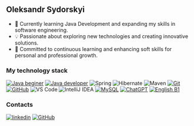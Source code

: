 ## Oleksandr Sydorskyi


<!--
**yourusername/yourusername** is a ✨ _special_ ✨ repository because its `README.md` (this file) appears on your GitHub profile.

Here are some ideas to get you started:

- 🌟 I’m currently working on ...
- 🌱 I’m currently learning ...
- 🤝 I’m looking to collaborate on ...
- 🤔 I’m looking for help with ...
- 💬 Ask me about ...
- 📧 How to reach me: ...
- 😄 Pronouns: ...
- ⚡ Fun fact: ...
-->

- 🔧 Currently learning Java Development and expanding my skills in software engineering.
- 💡 Passionate about exploring new technologies and creating innovative solutions.
- 🌟 Committed to continuous learning and enhancing soft skills for personal and professional growth.

### My technology stack
[![Java beginer](https://img.shields.io/badge/-Java-333?style=for-the-badge&logo=java)](https://github.com/oleksandr-sydorskyi/My_certificates/blob/main/Java_Core_Sydorskyi-certificate.pdf)
[![Java developer](https://img.shields.io/badge/-Java-333?style=for-the-badge&logo=java)]([https://github.com/oleksandr-sydorskyi/My_certificates/blob/main/Java_Core_Sydorskyi-certificate.pdf](https://github.com/oleksandr-sydorskyi/My_certificates/blob/main/sydorskyi-%20Java%20developer%20certificate%2014.07.2025.pdf))
![Spring](https://img.shields.io/badge/-Spring-333?style=for-the-badge&logo=spring)
![Hibernate](https://img.shields.io/badge/-Hibernate-333?style=for-the-badge&logo=hibernate)
![Maven](https://img.shields.io/badge/-Maven-333?style=for-the-badge&logo=apachemaven)
[![Git](https://img.shields.io/badge/-Git-333?style=for-the-badge&logo=Git)](https://github.com/oleksandr-sydorskyi/My_certificates/blob/main/Git_and_Terminal_Sydorskyi-certificate.pdf)
[![GitHub](https://img.shields.io/badge/-GitHub-333?style=for-the-badge&logo=GitHub&logoColor=fff)](https://github.com/oleksandr-sydorskyi)
![VS Code](https://img.shields.io/badge/-VS%20Code-333?style=for-the-badge&logo=visualstudiocode)
![IntelliJ IDEA](https://img.shields.io/badge/-IntelliJ%20IDEA-333?style=for-the-badge&logo=intellijidea)
[![MySQL](https://img.shields.io/badge/-MySQL-333?style=for-the-badge&logo=mysql)](https://github.com/oleksandr-sydorskyi/My_certificates/blob/main/SQL_Basics_Sydorskyi-certificate.pdf)
[![ChatGPT](https://img.shields.io/badge/-ChatGPT-333?style=for-the-badge&logo=openai)](https://github.com/oleksandr-sydorskyi/My_certificates/blob/main/Chatgpt_certificate.png)
[![English B1](https://img.shields.io/badge/English-B1-333?style=for-the-badge&logo=googletranslate)](https://github.com/oleksandr-sydorskyi/My_certificates/blob/main/English%20B1%2B%20certificate.pdf)

### Contacts
[![linkedin](https://img.shields.io/badge/-linkedin-333?style=for-the-badge&logo=linkedin&logoColor=white)](https://www.linkedin.com/in/oleksandr-sydorskyi-0a4797322/)
[![GitHub](https://img.shields.io/badge/-GitHub-333?style=for-the-badge&logo=GitHub&logoColor=fff)](https://github.com/oleksandr-sydorskyi)

